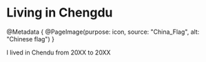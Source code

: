 # Living in Chengdu

@Metadata {
    @PageImage(purpose: icon, source: "China_Flag", alt: "Chinese flag")
}

I lived in Chendu from 20XX to 20XX